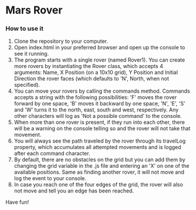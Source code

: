 # Mars Rover

### How to use it
1. Clone the repository to your computer.
2. Open index.html in your preferred browser and open up the console to see it running.
3. The program starts with a single rover (named Rover1). You can create more rovers by instantiating the Rover class, which accepts 4 arguments: Name, X Position (on a 10x10 grid), Y Position and Initial Direction the rover faces (which defaults to 'N', North, when not specified).
4. You can move your rovers by calling the commands method. Commands accepts a string with the following possibilities: 'F' moves the rover forward by one space, 'B' moves it backward by one space, 'N', 'E', 'S' and 'W' turns it to the north, east, south and west, respectively. Any other characters will log as 'Not a possible command' to the console.
5. When more than one rover is present, if they run into each other, there will be a warning on the console telling so and the rover will not take that movement.
6. You will always see the path traveled by the rover through its travelLog property, which accumulates all attempted movements and is logged after each command character.
7. By default, there are no obstacles on the grid but you can add them by changing the grid variable in the .js file and entering an 'X' on one of the available positions. Same as finding another rover, it will not move and log the event to your console.
8. In case you reach one of the four edges of the grid, the rover will also not move and tell you an edge has been reached.

Have fun!
